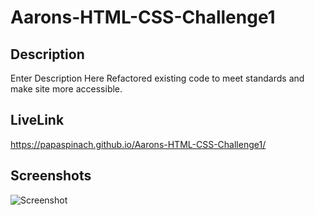 # Aarons-HTML-CSS-Challenge1

## Description
Enter Description Here
Refactored existing code to meet standards and make site more accessible.

## LiveLink
https://papaspinach.github.io/Aarons-HTML-CSS-Challenge1/

## Screenshots
![Screenshot](/Screenshot/challenege1shot.png)
